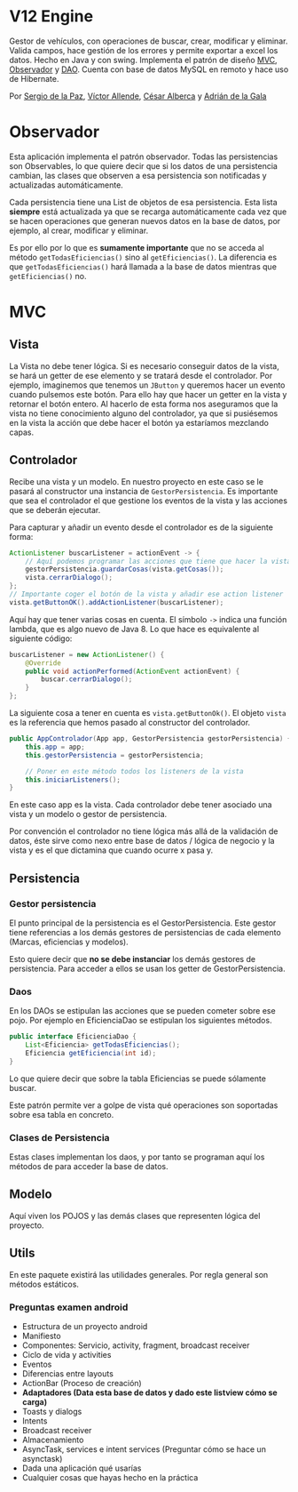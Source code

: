# V12 Engine

Gestor de vehículos, con operaciones de buscar, crear, modificar y eliminar. Valida campos, hace gestión de los errores y permite exportar a excel los datos. Hecho en Java y con swing. Implementa el patrón de diseño [MVC](https://es.wikipedia.org/wiki/Modelo%E2%80%93vista%E2%80%93controlador), [Observador](https://es.wikipedia.org/wiki/Observer_(patr%C3%B3n_de_dise%C3%B1o)) y [DAO](https://es.wikipedia.org/wiki/Data_Access_Object). Cuenta con base de datos MySQL en remoto y hace uso de Hibernate.

Por [Sergio de la Paz](https://github.com/bote212), [Víctor Allende](https://github.com/victAll), [César Alberca](https://github.com/cesalberca) y [Adrián de la Gala](https://github.com/galaterro)

# Observador

Esta aplicación implementa el patrón observador. Todas las persistencias son Observables, lo que quiere decir que si los datos de una persistencia cambian, las clases que observen a esa persistencia son notificadas y actualizadas automáticamente.

Cada persistencia tiene una List de objetos de esa persistencia. Esta lista __siempre__ está actualizada ya que se recarga automáticamente cada vez que se hacen operaciones que generan nuevos datos en la base de datos, por ejemplo, al crear, modificar y eliminar.

Es por ello por lo que es __sumamente importante__ que no se acceda al método `getTodasEficiencias()` sino al `getEficiencias()`. La diferencia es que `getTodasEficiencias()` hará llamada a la base de datos mientras que `getEficiencias()` no.

# MVC

## Vista

La Vista no debe tener lógica. Si es necesario conseguir datos de la vista, se hará un getter de ese elemento y se tratará desde el controlador. Por ejemplo, imaginemos que tenemos un `JButton` y queremos hacer un evento cuando pulsemos este botón. Para ello hay que hacer un getter en la vista y retornar el botón entero. Al hacerlo de esta forma nos aseguramos que la vista no tiene conocimiento alguno del controlador, ya que si pusiésemos en la vista la acción que debe hacer el botón ya estaríamos mezclando capas.

## Controlador

Recibe una vista y un modelo. En nuestro proyecto en este caso se le pasará al constructor una instancia de `GestorPersistencia`. Es importante que sea el controlador el que gestione los eventos de la vista y las acciones que se deberán ejecutar.

Para capturar y añadir un evento desde el controlador es de la siguiente forma:

```java
ActionListener buscarListener = actionEvent -> {
    // Aquí podemos programar las acciones que tiene que hacer la vista y el modelo o la persistencia
    gestorPersistencia.guardarCosas(vista.getCosas());
    vista.cerrarDialogo();
};
// Importante coger el botón de la vista y añadir ese action listener 
vista.getButtonOK().addActionListener(buscarListener);
```

Aquí hay que tener varias cosas en cuenta. El símbolo `->` indica una función lambda, que es algo nuevo de Java 8. Lo que hace es equivalente al siguiente código:

```java
buscarListener = new ActionListener() {
    @Override
    public void actionPerformed(ActionEvent actionEvent) {
        buscar.cerrarDialogo();
    }
};
```

La siguiente cosa a tener en cuenta es `vista.getButtonOk()`. El objeto `vista` es la referencia que hemos pasado al constructor del controlador. 

```java
public AppControlador(App app, GestorPersistencia gestorPersistencia) {
    this.app = app;
    this.gestorPersistencia = gestorPersistencia;

    // Poner en este método todos los listeners de la vista
    this.iniciarListeners();
}
```

En este caso app es la vista. Cada controlador debe tener asociado una vista y un modelo o gestor de persistencia.

Por convención el controlador no tiene lógica más allá de la validación de datos, éste sirve como nexo entre base de datos / lógica de negocio y la vista y es el que dictamina que cuando ocurre x pasa y.

## Persistencia

### Gestor persistencia

El punto principal de la persistencia es el GestorPersistencia. Este gestor tiene referencias a los demás gestores de persistencias de cada elemento (Marcas, eficiencias y modelos).

Esto quiere decir que __no se debe instanciar__ los demás gestores de persistencia. Para acceder a ellos se usan los getter de GestorPersistencia.

### Daos

En los DAOs se estipulan las acciones que se pueden cometer sobre ese pojo. Por ejemplo en EficienciaDao se estipulan los siguientes métodos.

```java
public interface EficienciaDao {
    List<Eficiencia> getTodasEficiencias();
    Eficiencia getEficiencia(int id);
}
```

Lo que quiere decir que sobre la tabla Eficiencias se puede sólamente buscar.

Este patrón permite ver a golpe de vista qué operaciones son soportadas sobre esa tabla en concreto.

### Clases de Persistencia

Estas clases implementan los daos, y por tanto se programan aquí los métodos de para acceder la base de datos.


## Modelo

Aquí viven los POJOS y las demás clases que representen lógica del proyecto.

## Utils

En este paquete existirá las utilidades generales. Por regla general son métodos estáticos.


### Preguntas examen android

* Estructura de un proyecto android
* Manifiesto
* Componentes: Servicio, activity, fragment, broadcast receiver
* Ciclo de vida y activities
* Eventos
* Diferencias entre layouts
* ActionBar (Proceso de creación)
* __Adaptadores (Data esta base de datos y dado este listview cómo se carga)__
* Toasts y dialogs
* Intents
* Broadcast receiver
* Almacenamiento
* AsyncTask, services e intent services (Preguntar cómo se hace un asynctask)
* Dada una aplicación qué usarías
* Cualquier cosas que hayas hecho en la práctica
